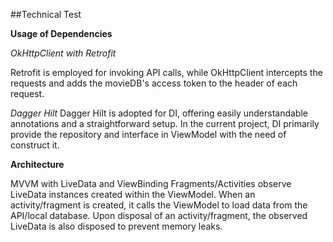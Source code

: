 ##Technical Test

**Usage of Dependencies**

*OkHttpClient with Retrofit*

Retrofit is employed for invoking API calls, while OkHttpClient intercepts the requests and adds the movieDB's access token to the header of each request.

*Dagger Hilt*
Dagger Hilt is adopted for DI, offering easily understandable annotations and a straightforward setup. In the current project, DI primarily provide the repository and interface in ViewModel with the need of construct it.

**Architecture**

MVVM with LiveData and ViewBinding
Fragments/Activities observe LiveData instances created within the ViewModel. When an activity/fragment is created, it calls the ViewModel to load data from the API/local database. Upon disposal of an activity/fragment, the observed LiveData is also disposed to prevent memory leaks.
